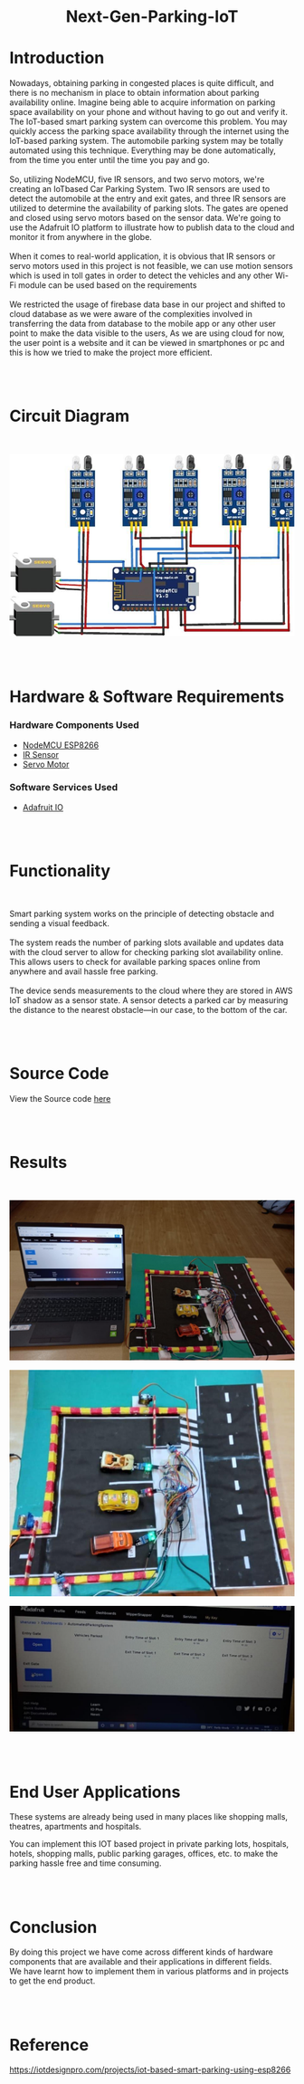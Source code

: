 <div id="top"></div>

<h1 align="center">Next-Gen-Parking-IoT</h1>



<!-- ABOUT THE PROJECT -->


# Introduction
Nowadays, obtaining parking in congested places is quite difficult, and there is no
mechanism in place to obtain information about parking availability online. Imagine
being able to acquire information on parking space availability on your phone and
without having to go out and verify it. The IoT-based smart parking system can
overcome this problem. You may quickly access the parking space availability
through the internet using the IoT-based parking system. The automobile parking
system may be totally automated using this technique. Everything may be done
automatically, from the time you enter until the time you pay and go.
<br><br>
So, utilizing NodeMCU, five IR sensors, and two servo motors, we're creating an IoTbased Car Parking System. Two IR sensors are used to detect the automobile at the
entry and exit gates, and three IR sensors are utilized to determine the availability of
parking slots. The gates are opened and closed using servo motors based on the sensor
data. We're going to use the Adafruit IO platform to illustrate how to publish data to
the cloud and monitor it from anywhere in the globe.
<br><br>
When it comes to real-world application, it is obvious that IR sensors or servo motors
used in this project is not feasible, we can use motion sensors which is used in toll
gates in order to detect the vehicles and any other Wi-Fi module can be used based on
the requirements
<br><br>
We restricted the usage of firebase data base in our project and shifted to cloud
database as we were aware of the complexities involved in transferring the data from
database to the mobile app or any other user point to make the data visible to the users,
As we are using cloud for now, the user point is a website and it can be viewed in
smartphones or pc and this is how we tried to make the project more efficient.

<br><br>

# Circuit Diagram
<br>

![alt text](ckt-img.png)

<br><br>

# Hardware & Software Requirements

### Hardware Components Used
* [NodeMCU ESP8266](https://en.wikipedia.org/wiki/NodeMCU)
* [IR Sensor](https://www.waveshare.com/wiki/Infrared_Proximity_Sensor)
* [Servo Motor](https://vuejs.org/)
### Software Services Used
* [Adafruit IO](https://io.adafruit.com/)

<br><br>

# Functionality

<br>

Smart parking system works on the principle of detecting obstacle and sending a
visual feedback.
<br><br>
The system reads the number of parking slots available and updates data with the
cloud server to allow for checking parking slot availability online. This allows users
to check for available parking spaces online from anywhere and avail hassle free
parking.
<br><br>
The device sends measurements to the cloud where they are stored in AWS IoT
shadow as a sensor state. A sensor detects a parked car by measuring the distance to
the nearest obstacle—in our case, to the bottom of the car.

<br><br>

# Source Code

View the Source code [here](code.txt)

<br><br>

# Results

<br>

![Result Image 1](res1.png)

![Result Image 2](res3.png)

![Result Image 3](res2.png)

<br><br>

# End User Applications

These systems are already being used in many places like shopping malls,
theatres, apartments and hospitals.

You can implement this IOT based project in private parking lots, hospitals,
hotels, shopping malls, public parking garages, offices, etc. to make the parking
hassle free and time consuming.

<br><br>

# Conclusion

By doing this project we have come across different kinds of hardware components
that are available and their applications in different fields.
<br>
We have learnt how to implement them in various platforms and in projects to get the
end product.

<br><br>

# Reference
https://iotdesignpro.com/projects/iot-based-smart-parking-using-esp8266
